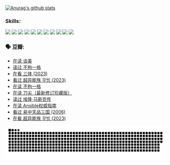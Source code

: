 
[![Anurag's github stats](https://github-readme-stats.vercel.app/api?username=w940853815)](https://github.com/anuraghazra/github-readme-stats)

### Skills:

<code><img height="32" src="https://cdn.jsdelivr.net/npm/simple-icons@v5/icons/python.svg"></code>
<code><img height="32" src="https://cdn.jsdelivr.net/npm/simple-icons@v5/icons/javascript.svg"></code>
<code><img height="32" src="https://cdn.jsdelivr.net/npm/simple-icons@v5/icons/django.svg"></code>
<code><img height="32" src="https://cdn.jsdelivr.net/npm/simple-icons@v5/icons/flask.svg"></code>
<code><img height="32" src="https://cdn.jsdelivr.net/npm/simple-icons@v5/icons/vuetify.svg"></code>
<code><img height="32" src="https://cdn.jsdelivr.net/npm/simple-icons@v5/icons/git.svg"></code>
<code><img height="32" src="https://cdn.jsdelivr.net/npm/simple-icons@v5/icons/docker.svg"></code>
<code><img height="32" src="https://cdn.jsdelivr.net/npm/simple-icons@v5/icons/postgresql.svg"></code>
<code><img height="32" src="https://cdn.jsdelivr.net/npm/simple-icons@v5/icons/elasticsearch.svg"></code>
<code><img height="32" src="https://cdn.jsdelivr.net/npm/simple-icons@v5/icons/macos.svg"></code>
<code><img height="32" src="https://cdn.jsdelivr.net/npm/simple-icons@v5/icons/linux.svg"></code>

### 🗣 豆瓣:

<!-- DOUBAN-ACTIVITIES:START -->
- [在读 谈美](https://www.douban.com/people/136069238/status/4560861771/?_i=11663900)
- [读过 不拘一格](https://www.douban.com/people/136069238/status/4560861445/?_i=11663900)
- [在看 三体‎ (2023)](https://www.douban.com/people/136069238/status/4558185093/?_i=11663900)
- [看过 超异能族 무빙‎ (2023)](https://www.douban.com/people/136069238/status/4556824186/?_i=11663900)
- [在读 不拘一格](https://www.douban.com/people/136069238/status/4541712161/?_i=11663900)
- [在读 刀尖（最新修订珍藏版）](https://www.douban.com/people/136069238/status/4541711339/?_i=11663900)
- [读过 埃隆·马斯克传](https://www.douban.com/people/136069238/status/4541710351/?_i=11663900)
- [在读 Ansible权威指南](https://www.douban.com/people/136069238/status/4539151450/?_i=11663900)
- [看过 易中天品三国‎ (2006)](https://www.douban.com/people/136069238/status/4529910812/?_i=11663900)
- [在看 超异能族 무빙‎ (2023)](https://www.douban.com/people/136069238/status/4527291077/?_i=11663900)
<!-- DOUBAN-ACTIVITIES:END -->


![Snake animation](https://raw.githubusercontent.com/w940853815/w940853815/output/github-contribution-grid-snake.svg)

<!--
**w940853815/w940853815** is a ✨ _special_ ✨ repository because its `README.md` (this file) appears on your GitHub profile.

Here are some ideas to get you started:

- 🔭 I’m currently working on ...
- 🌱 I’m currently learning ...
- 👯 I’m looking to collaborate on ...
- 🤔 I’m looking for help with ...
- 💬 Ask me about ...
- 📫 How to reach me: ...
- 😄 Pronouns: ...
- ⚡ Fun fact: ...
-->
